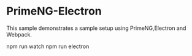 # PrimeNG-Electron
This sample demonstrates a sample setup using PrimeNG,Electron and Webpack.

npm run watch
npm run electron
